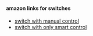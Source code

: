 #### amazon links for switches
- [switch with manual control](https://www.amazon.in/HomeMate%C2%AE-Switch-Control-Required-Compatible/dp/B07QHYX4DF/ref=sr_1_2_sspa?crid=1PU4ED1QYE0MJ&dib=eyJ2IjoiMSJ9.oFYdFE-yfwb_adx3kdhCtdU4naJ5o08qJS2fxGVVswvv8mvhrahnkixGXwUeSsd6vaAQ7X9r5AbpSy9LHPGL9OcfatjoRi7OEvM9TnNypW2I12hJ78P-CXEW9AO-s9k1mA3UEt2dtvzog9mXBG8XOTs3_ZOCq3Q0kwg4gkmLqFJExJK8BBM7dRteYBiy6GHQdt_AJg7bPoGZ9w4V9iOcmf5lEVCyMnX9hXbkvuY40N6QPJxkg_8yTdp8furYFMgDc_mxlWnl1q_rPN6UahBxHYhHCob_havc7RQCRWl25PU.xfAEWQbg1-v7YJwvrAtMgxh8jISLCPjKD05gee12e4c&dib_tag=se&keywords=smart+switch&qid=1735364892&sprefix=smart+switch,aps,213&sr=8-2-spons&sp_csd=d2lkZ2V0TmFtZT1zcF9hdGY&th=1)
- [switch with only smart control](https://www.amazon.in/HomeMate-Switch-Required-Amazon-Assistant/dp/B07LB6K93N/ref=sr_1_1_sspa?crid=1PU4ED1QYE0MJ&dib=eyJ2IjoiMSJ9.oFYdFE-yfwb_adx3kdhCtdU4naJ5o08qJS2fxGVVswvv8mvhrahnkixGXwUeSsd6vaAQ7X9r5AbpSy9LHPGL9OcfatjoRi7OEvM9TnNypW2I12hJ78P-CXEW9AO-s9k1mA3UEt2dtvzog9mXBG8XOTs3_ZOCq3Q0kwg4gkmLqFJExJK8BBM7dRteYBiy6GHQdt_AJg7bPoGZ9w4V9iOcmf5lEVCyMnX9hXbkvuY40N6QPJxkg_8yTdp8furYFMgDc_mxlWnl1q_rPN6UahBxHYhHCob_havc7RQCRWl25PU.xfAEWQbg1-v7YJwvrAtMgxh8jISLCPjKD05gee12e4c&dib_tag=se&keywords=smart+switch&qid=1735364892&sprefix=smart+switch,aps,213&sr=8-1-spons&sp_csd=d2lkZ2V0TmFtZT1zcF9hdGY&psc=1)